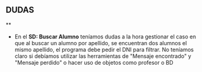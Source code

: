 ## DUDAS
**
* En el **SD: Buscar Alumno** teníamos dudas a la hora gestionar el caso en que al buscar un alumno por apellido, se encuentran dos alumnos el mismo apellido, el programa debe pedir el DNI para filtrar. No teníamos claro si debíamos utilizar las herramientas de "Mensaje encontrado" y "Mensaje perdido" o hacer uso de objetos como profesor o BD
